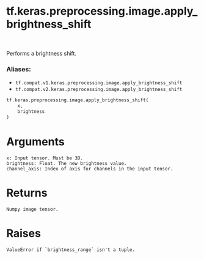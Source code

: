 <div itemscope itemtype="http://developers.google.com/ReferenceObject">
<meta itemprop="name" content="tf.keras.preprocessing.image.apply_brightness_shift" />
<meta itemprop="path" content="Stable" />
</div>

# tf.keras.preprocessing.image.apply_brightness_shift

<!-- Insert buttons -->

<table class="tfo-notebook-buttons tfo-api" align="left">
</table>



<!-- Start diff -->
Performs a brightness shift.

### Aliases:

* `tf.compat.v1.keras.preprocessing.image.apply_brightness_shift`
* `tf.compat.v2.keras.preprocessing.image.apply_brightness_shift`


``` python
tf.keras.preprocessing.image.apply_brightness_shift(
    x,
    brightness
)
```



<!-- Placeholder for "Used in" -->

# Arguments
    x: Input tensor. Must be 3D.
    brightness: Float. The new brightness value.
    channel_axis: Index of axis for channels in the input tensor.

# Returns
    Numpy image tensor.

# Raises
    ValueError if `brightness_range` isn't a tuple.